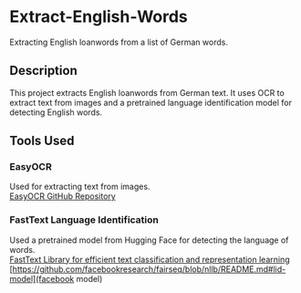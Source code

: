 # Extract-English-Words

Extracting English loanwords from a list of German words.

## Description

This project extracts English loanwords from German text. It uses OCR to extract text from images and a pretrained language identification model for detecting English words.

## Tools Used

### EasyOCR

Used for extracting text from images.  
[EasyOCR GitHub Repository](https://github.com/JaidedAI/EasyOCR)

### FastText Language Identification

Used a pretrained model from Hugging Face for detecting the language of words.  
[FastText Library for efficient text classification and representation learning](https://fasttext.cc)
[https://github.com/facebookresearch/fairseq/blob/nllb/README.md#lid-model](facebook model)
